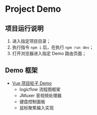 # Project Demo

## 项目运行说明

1. 进入指定项目目录；
2. 执行指令 `npm i` 后，在执行 `npm run dev`；
3. 打开浏览器进入指定 Demo 路由页面；

## Demo 框架

- [Vue 项目轮子 Demo](./vue-demo/README.md)
  - logicflow 流程图框架
  - JMuxer 音视频处理器
  - 键盘控制面板
  - 鼠标聚焦输入实现
